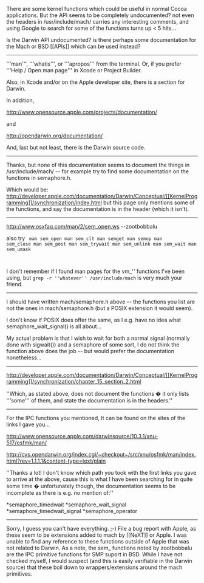 There are some kernel functions which could be useful in normal Cocoa applications. But the API seems to be completely undocumented? not even the headers in /usr/include/mach/ carries any interesting comments, and using Google to search for some of the functions turns up < 5 hits...

Is the Darwin API undocumented? is there perhaps some documentation for the Mach or BSD [[APIs]] which can be used instead?

----

'''man''', '''whatis''', or '''apropos''' from the terminal. Or, if you prefer '''Help / Open man page''' in Xcode or Project Builder.

Also, in Xcode and/or on the Apple developer site, there is a section for Darwin.

In addition,

http://www.opensource.apple.com/projects/documentation/

and

http://opendarwin.org/documentation/

And, last but not least, there is the Darwin source code.

----

Thanks, but none of this documentation seems to document the things in /usr/include/mach/ -- for example try to find some documentation on the functions in semaphore.h.

Which would be: http://developer.apple.com/documentation/Darwin/Conceptual/[[KernelProgramming]]/synchronization/index.html but this page only mentions some of the functions, and say the documentation is in the header (which it isn't).

----

http://www.osxfaq.com/man/2/sem_open.ws --zootbobbalu 

also try 
<code>
man sem_open
man sem_clt
man semget
man semop
man sem_close
man sem_post
man sem_trywait
man sem_unlink
man sem_wait
man sem_umask

</code>

I don't remember if I found man pages for the vm_'' functions I've been using, but <code>grep -r ''whatever'' /usr/include/mach</code> is very much your friend.

----

I should have written mach/semaphore.h above -- the functions you list are not the ones in mach/semaphore.h (but a POSIX extension it would seem).

I don't know if POSIX does offer the same, as I e.g. have no idea what semaphore_wait_signal() is all about...

My actual problem is that I wish to wait for both a normal signal (normally done with sigwait()) and a semaphore of some sort, I do not think the function above does the job -- but would prefer the documentation nonetheless...

----

http://developer.apple.com/documentation/Darwin/Conceptual/[[KernelProgramming]]/synchronization/chapter_15_section_2.html

''Which, as stated above, does not document the functions � it only lists '''some''' of them, and state the documentation is in the headers.''

----

For the IPC functions you mentioned, It can be found on the sites of the links I gave you...

http://www.opensource.apple.com/darwinsource/10.3.1/xnu-517/osfmk/man/

http://cvs.opendarwin.org/index.cgi/~checkout~/src/xnu/osfmk/man/index.html?rev=1.1.1.1&content-type=text/plain

''Thanks a lot! I don't know which path you took with the first links you gave to arrive at the above, cause this is what I have been searching for in quite some time � unfortunately though, the documentation seems to be incomplete as there is e.g. no mention of:''

*semaphore_timedwait
*semaphore_wait_signal
*semaphore_timedwait_signal
*semaphore_operator


----

Sorry, I guess you can't have everything. ;-) File a bug report with Apple, as these seem to be extensions added to mach by [[NeXT]] or Apple. I was unable to find any reference to these functions outside of Apple that was not related to Darwin. As a note, the sem_ functions noted by zootbobbalu are the IPC primitive functions for SMP suport in BSD. While I have not checked myself, I would suspect (and this is easily verifiable in the Darwin source) that these boil down to wrappers/extensions around the mach primitives.